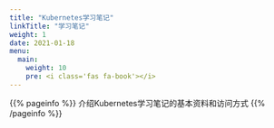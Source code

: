 ```yaml
---
title: "Kubernetes学习笔记"
linkTitle: "学习笔记"
weight: 1
date: 2021-01-18
menu:
  main:
    weight: 10
    pre: <i class='fas fa-book'></i>
---
```


{{% pageinfo %}}
介绍Kubernetes学习笔记的基本资料和访问方式
{{% /pageinfo %}}



